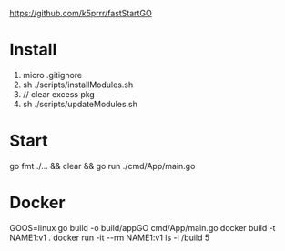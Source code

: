 https://github.com/k5prrr/fastStartGO

# Install
1. micro .gitignore
2. sh ./scripts/installModules.sh
3. // clear excess pkg
4. sh ./scripts/updateModules.sh

# Start
go fmt ./... && clear && go run ./cmd/App/main.go


# Docker
GOOS=linux go build -o build/appGO cmd/App/main.go
docker build -t NAME1:v1 .
docker run -it --rm NAME1:v1 ls -l /build
5

